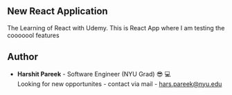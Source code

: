 ## New React Application
The Learning of React with Udemy. This is React App where I am testing the cooooool features

## Author
* **Harshit Pareek** - Software Engineer (NYU Grad) :sunglasses: :computer:
<br />Looking for new opportunites - contact via mail - hars.pareek@nyu.edu